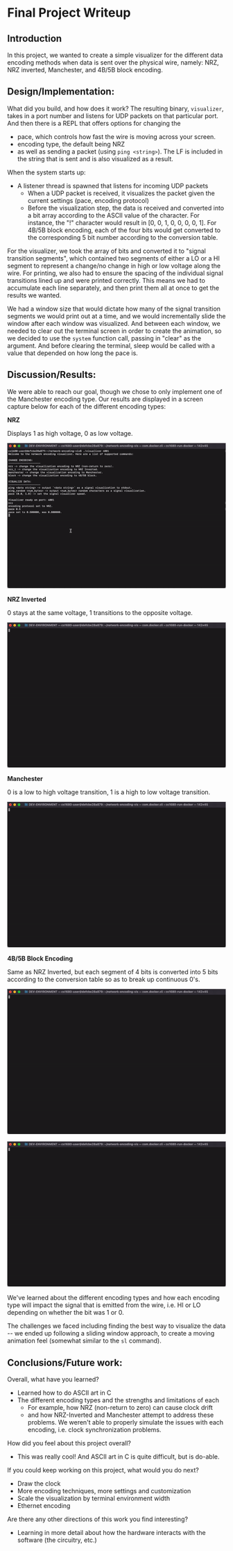 # Final Project Writeup 

## Introduction 
In this project, we wanted to create a simple visualizer for the different data encoding methods when data is sent over the physical wire, namely: NRZ, NRZ inverted, Manchester, and 4B/5B block encoding.

## Design/Implementation: 
What did you build, and how does it work? 
The resulting binary, `visualizer`, takes in a port number and listens for UDP packets on that particular port. And then there is a REPL that offers options for changing the 
- pace, which controls how fast the wire is moving across your screen. 
- encoding type, the default being NRZ
- as well as sending a packet (using `ping <string>`). The LF is included in the string that is sent and is also visualized as a result.  

When the system starts up: 
- A listener thread is spawned that listens for incoming UDP packets
  - When a UDP packet is received, it visualizes the packet given the current settings (pace, encoding protocol)
  - Before the visualization step, the data is received and converted into a bit array according to the ASCII value of the character. For instance, the "!" character would result in [0, 0, 1, 0, 0, 0, 0, 1]. For 4B/5B block encoding, each of the four bits would get converted to the corresponding 5 bit number according to the conversion table. 

For the visualizer, we took the array of bits and converted it to "signal transition segments", which contained two segments of either a LO or a HI segment to represent a change/no change in high or low voltage along the wire.
For printing, we also had to ensure the spacing of the individual signal transitions lined up and were printed correctly. This means we had to accumulate each line separately, and then print them all at once to get the results we wanted. 

We had a window size that would dictate how many of the signal transition segments we would print out at a time, and we would incrementally slide the window after each window was visualized. And between each window, we needed to clear out the terminal screen in order to create the animation, so we decided to use the `system` function call, passing in "clear" as the argument. And before clearing the terminal, sleep would be called with a value that depended on how long the pace is. 

## Discussion/Results: 

We were able to reach our goal, though we chose to only implement one of the Manchester encoding type. Our results are displayed in a screen capture below for each of the different encoding types: 

**NRZ**

Displays 1 as high voltage, 0 as low voltage.

![NRZ](recordings/nrz.gif)

**NRZ Inverted**

0 stays at the same voltage, 1 transitions to the opposite voltage.

![NRZ inverted](recordings/nrz_i.gif)

**Manchester**

0 is a low to high voltage transition, 1 is a high to low voltage transition.

![Manchester](recordings/manchester.gif)

**4B/5B Block Encoding**

Same as NRZ Inverted, but each segment of 4 bits is converted into 5 bits according to the conversion table so as to break up continuous 0's.

![Block](recordings/block.gif)

![Block with random](recordings/random.gif)

We've learned about the different encoding types and how each encoding type will impact the signal that is emitted from the wire, i.e. HI or LO depending on whether the bit was 1 or 0. 

The challenges we faced including finding the best way to visualize the data -- we ended up following a sliding window approach, to create a moving animation feel (somewhat similar to the `sl` command). 

## Conclusions/Future work: 
Overall, what have you learned? 
- Learned how to do ASCII art in C
- The different encoding types and the strengths and limitations of each 
  - For example, how NRZ (non-return to zero) can cause clock drift
  - and how NRZ-Inverted and Manchester attempt to address these problems. We weren't able to properly simulate the issues with each encoding, i.e. clock synchronization problems. 

How did you feel about this project overall? 
- This was really cool! And ASCII art in C is quite difficult, but is do-able. 

If you could keep working on this project, what would you do next? 
- Draw the clock
- More encoding techniques, more settings and customization
- Scale the visualization by terminal environment width
- Ethernet encoding

Are there any other directions of this work you find interesting? 
- Learning in more detail about how the hardware interacts with the software (the circuitry, etc.)
